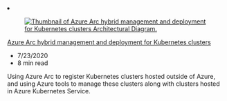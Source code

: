 <!-- This file is automatically generated by build/architectures/build_index.py. Any updates will be lost. -->

<!-- markdownlint-disable MD033 -->

<li class="grid-item item-column" data-categories="Hybrid Management and Governance ">
<article class="card">
    <div class="card-header has-margin-bottom-none" aria-hidden="true">
        <figure class="image diagram has-height-175 has-overflow-hidden level">
            <a href="/azure/architecture/hybrid/arc-hybrid-kubernetes"><img src="/azure/architecture/browse/thumbs/arc-hybrid-kubernetes.png" class="diagram" alt="Thumbnail of Azure Arc hybrid management and deployment for Kubernetes clusters Architectural Diagram." data-linktype="relative-path"></a>
        </figure>
    </div>
    <div class="card-content">
        <a class="card-content-title has-margin-top-none" href="/azure/architecture/hybrid/arc-hybrid-kubernetes">
            <p>Azure Arc hybrid management and deployment for Kubernetes clusters</p>
        </a>
        <ul class="card-content-metadata">
            <li>7/23/2020</li>
            <li>8 min read</li>
        </ul>
        <p class="card-content-description">Using Azure Arc to register Kubernetes clusters hosted outside of Azure, and using Azure tools to manage these clusters along with clusters hosted in Azure Kubernetes Service.</p>
        <div class="bottom-to-top-fade is-hidden-mobile"></div>
    </div>
</article>
</li>
